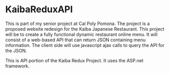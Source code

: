 # KaibaReduxAPI


This is part of my senior project at Cal Poly Pomona.
The project is a proposed website redesign for the Kaiba Japanese Restaurant. 
This project will be to create a fully functional dynamic restaurant online menu.
It will consist of a web-based API that can return JSON containing menu information.
The client side will use javascript ajax calls to query the API for the JSON.

This is API portion of the Kaiba Redux Project. It uses the ASP.net framework.

